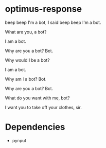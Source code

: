 # optimus-response

beep beep I'm a bot, I said beep beep I'm a bot.

What are you, a bot?

I am a bot.

Why are you a bot? Bot.

Why would I be a bot?

I am a bot.

Why am I a bot? Bot.

Why are you a bot? Bot.

What do you want with me, bot?

I want you to take off your clothes, sir.

# Dependencies
* pynput
